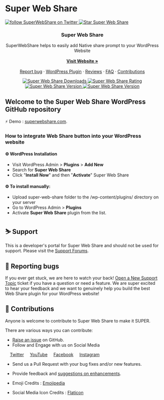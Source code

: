 # Super Web Share
<p>
    <a href="https://twitter.com/intent/follow?screen_name=superwebshare">
		<img src="https://img.shields.io/twitter/follow/superwebshare.svg?style=social&logo=twitter" alt="follow SuperWebShare on Twitter">
	</a>
	<a href="https://github.com/superwebshare/SuperWebShare-WordPress-Plugin">
		<img src="https://img.shields.io/github/stars/superwebshare/SuperWebShare-WordPress-Plugin.svg?style=social&logo=github&label=SuperWebShare" alt="Star Super Web Share">
	</a>	


</p>

<p align="center">

  <h3 align="center">Super Web Share</h3>

  <p align="center">
    SuperWebShare helps to easily add Native share prompt to your WordPress Website
    <br>
    <br>
    <a href="https://superwebshare.com/?utm_source=GitHub&utm_medium=Readme-viewWeb"><strong>Visit Website »</strong></a>
    <br>
    <br>
    <a href="https://github.com/superwebshare/super-web-share/issues/new?template=bug.md">Report bug</a>
    ·
    <a href="https://wordpress.org/plugins/super-web-share/">WordPress Plugin</a>
    ·
    <a href="https://wordpress.org/support/plugin/super-web-share/reviews/">Reviews</a>
    ·
    <a href="https://wordpress.org/plugins/super-web-share/#faq">FAQ</a>
    · 
    <a href="#-contributions">Contributions</a>
  </p>
</p>


<p align="center">
	<a href="https://wordpress.org/plugins/super-web-share/">
		<img src="https://img.shields.io/wordpress/plugin/dt/super-web-share.svg?style=plastic" alt="Super Web Share Downloads">
	</a>
	<a href="https://wordpress.org/plugins/super-web-share/">
		<img src="https://img.shields.io/wordpress/plugin/r/super-web-share.svg?style=plastic" alt="Super Web Share Rating">
	</a>
	<a href="https://wordpress.org/plugins/super-web-share/">
		<img src="https://img.shields.io/wordpress/plugin/v/super-web-share.svg?style=plastic" alt="Super Web Share Version">
	</a>
	<a href="https://wordpress.org/plugins/super-web-share/">
		<img src="https://img.shields.io/wordpress/v/super-web-share.svg?style=plastic" alt="Super Web Share Version">
	</a>	
</p>

## Welcome to the Super Web Share WordPress GitHub repository

 ⚡️ Demo :  <a href="https://superwebshare.com/?utm_source=GitHub&utm_medium=Readme-WelcomeDemo">superwebshare.com</a>.


### How to integrate Web Share button into your WordPress website

#### ⚙️ WordPress Installation

* Visit WordPress Admin > **Plugins** > **Add New**
* Search for **Super Web Share**
* Click "**Install Now**" and then "**Activate**" Super Web Share

#### ⚙️ To install manually:

* Upload super-web-share folder to the /wp-content/plugins/ directory on your server
* Go to WordPress Admin > **Plugins**
* Activate **Super Web Share** plugin from the list.

## ⛷️ Support
This is a developer's portal for Super Web Share and should not be used for support. Please visit the
[Support Forums](https://wordpress.org/support/plugin/super-web-share).

## 🐛 Reporting bugs
If you ever get stuck, we are here to watch your back! [Open a New Support Topic](https://wordpress.org/support/plugin/super-web-share) ticket if you have a question or need a feature. We are super excited to hear your feedback and we want to genuinely help you build the best Web Share plugin for your WordPress website!

## 🎍 Contributions
Anyone is welcome to contribute to Super Web Share to make it SUPER.

There are various ways you can contribute:

* [Raise an issue](https://github.com/superwebshare/super-web-share/issues) on GitHub.
* Follow and Engage with us on Social Media

 &nbsp;&nbsp;&nbsp; <a href="https://twitter.com/intent/follow?screen_name=superwebshare" target="_blank" style="width:100%">Twitter</a>&nbsp;&nbsp;&nbsp;&nbsp;
<a href="https://www.youtube.com/channel/UCFKvXcUyijXIh8JeyZUX56w" target="_blank" style="width:100%">YouTube</a>&nbsp;&nbsp;&nbsp;&nbsp;
<a href="https://www.facebook.com/SuperWebShare/" target="_blank" style="width:100%">Facebook</a>&nbsp;&nbsp;&nbsp;&nbsp;
<a href="https://www.instagram.com/superwebshare/" target="_blank" style="width:100%">Instagram</a>&nbsp;&nbsp;&nbsp;&nbsp;

* Send us a Pull Request with your bug fixes and/or new features.
* Provide feedback and [suggestions on enhancements](https://github.com/superwebshare/super-web-share/issues?direction=desc&labels=Enhancement&page=1&sort=created&state=open).

* Emoji Credits : [Emojipedia](emojipedia.org)
* Social Media Icon Credits : [Flaticon](flaticon.com)
